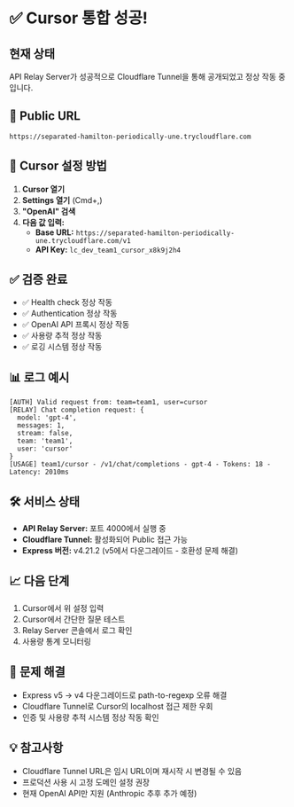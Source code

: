# ✅ Cursor 통합 성공!

## 현재 상태
API Relay Server가 성공적으로 Cloudflare Tunnel을 통해 공개되었고 정상 작동 중입니다.

## 🔗 Public URL
```
https://separated-hamilton-periodically-une.trycloudflare.com
```

## 📝 Cursor 설정 방법

1. **Cursor 열기**
2. **Settings 열기** (Cmd+,)
3. **"OpenAI" 검색**
4. **다음 값 입력:**
   - **Base URL:** `https://separated-hamilton-periodically-une.trycloudflare.com/v1`
   - **API Key:** `lc_dev_team1_cursor_x8k9j2h4`

## ✅ 검증 완료
- ✅ Health check 정상 작동
- ✅ Authentication 정상 작동
- ✅ OpenAI API 프록시 정상 작동
- ✅ 사용량 추적 정상 작동
- ✅ 로깅 시스템 정상 작동

## 📊 로그 예시
```
[AUTH] Valid request from: team=team1, user=cursor
[RELAY] Chat completion request: {
  model: 'gpt-4',
  messages: 1,
  stream: false,
  team: 'team1',
  user: 'cursor'
}
[USAGE] team1/cursor - /v1/chat/completions - gpt-4 - Tokens: 18 - Latency: 2010ms
```

## 🛠️ 서비스 상태
- **API Relay Server:** 포트 4000에서 실행 중
- **Cloudflare Tunnel:** 활성화되어 Public 접근 가능
- **Express 버전:** v4.21.2 (v5에서 다운그레이드 - 호환성 문제 해결)

## 📈 다음 단계
1. Cursor에서 위 설정 입력
2. Cursor에서 간단한 질문 테스트
3. Relay Server 콘솔에서 로그 확인
4. 사용량 통계 모니터링

## 🔧 문제 해결
- Express v5 → v4 다운그레이드로 path-to-regexp 오류 해결
- Cloudflare Tunnel로 Cursor의 localhost 접근 제한 우회
- 인증 및 사용량 추적 시스템 정상 작동 확인

## 💡 참고사항
- Cloudflare Tunnel URL은 임시 URL이며 재시작 시 변경될 수 있음
- 프로덕션 사용 시 고정 도메인 설정 권장
- 현재 OpenAI API만 지원 (Anthropic 추후 추가 예정)